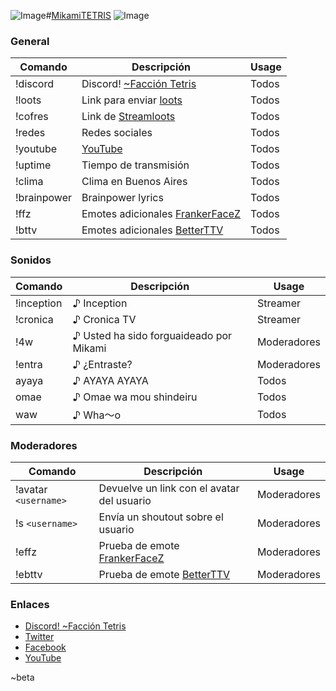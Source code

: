 ![Image](https://i.imgur.com/egUP8Va.png)#[MikamiTETRIS](https://www.twitch.tv/mikamitetris)
![Image](https://static-cdn.jtvnw.net/previews-ttv/live_user_mikamitetris-400x225.jpg?width=806&height=454)
### General
|Comando|Descripción|Usage|
|--|--|--|
|!discord|Discord! [~Facción Tetris](https://discord.gg/hbU8xXK)|Todos
|!loots|Link para enviar [loots](https://loots.com/mikamitetris)|Todos
|!cofres|Link de [Streamloots](https://www.streamloots.com/mikamitetris)|Todos
|!redes|Redes sociales|Todos
|!youtube|[YouTube](https://www.youtube.com/channel/UC5Oq-n1od4UsWGvQcAR7A3A)| Todos
|!uptime|Tiempo de transmisión|Todos
|!clima|Clima en Buenos Aires|Todos
|!brainpower| Brainpower lyrics|Todos
|!ffz|Emotes adicionales [FrankerFaceZ](https://www.frankerfacez.com/)|Todos|
|!bttv|Emotes adicionales [BetterTTV](https://betterttv.com/)|Todos|
### Sonidos
|Comando|Descripción|Usage|
|--|--|--|
|!inception|♪ Inception|Streamer|
|!cronica|♪ Cronica TV|Streamer|
|!4w|♪ Usted ha sido forguaideado por Mikami|Moderadores|
|!entra|♪ ¿Entraste?|Moderadores|
|ayaya|♪ AYAYA AYAYA|Todos|
|omae|♪ Omae wa mou shindeiru|Todos|
|waw|♪ Wha～o| Todos
### Moderadores
|Comando|Descripción|Usage|
|--|--|--|
|!avatar `<username>`|Devuelve un link con el avatar del usuario|Moderadores|
|!s `<username>`|Envía un shoutout sobre el usuario|Moderadores|
|!effz|Prueba de emote [FrankerFaceZ](https://www.frankerfacez.com/)|Moderadores|
|!ebttv|Prueba de emote [BetterTTV](https://betterttv.com/)|Moderadores|
### Enlaces
- [Discord! ~Facción Tetris](https://discord.gg/hbU8xXK)
- [Twitter](https://twitter.com/MikamiTETRIS)
- [Facebook](https://www.facebook.com/MikamiTETRIS)
- [YouTube](https://www.youtube.com/channel/UC5Oq-n1od4UsWGvQcAR7A3A)

~beta
